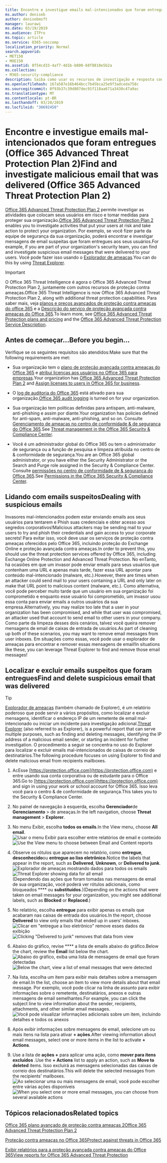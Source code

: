 ```yaml
---
title: Encontre e investigue emails mal-intencionados que foram entregues (inteligência de ameaças do Office 365)
ms.author: deniseb
author: denisebmsft
manager: laurawi
ms.date: 03/19/2019
ms.audience: ITPro
ms.topic: article
ms.service: O365-seccomp
localization_priority: Normal
search.appverid:
- MET150
- MOE150
ms.assetid: 8f54cd33-4af7-4d1b-b800-68f8818e5b2a
ms.collection:
- M365-security-compliance
description: Saiba como usar os recursos de investigação e resposta contra ameaças para encontrar e investigar emails mal-intencionados.
ms.openlocfilehash: 167a587e16b464bcc7b45bca25e9f3adceda758c
ms.sourcegitcommit: 0f93b37c39d807dec91f118aa671a3430c47a9ac
ms.translationtype: MT
ms.contentlocale: pt-BR
ms.lasthandoff: 03/20/2019
ms.locfileid: "30692450"
---
```

# <a name="find-and-investigate-malicious-email-that-was-delivered-office-365-advanced-threat-protection-plan-2"></a><span data-ttu-id="df078-103">Encontre e investigue emails mal-intencionados que foram entregues (Office 365 Advanced Threat Protection Plan 2)</span><span class="sxs-lookup"><span data-stu-id="df078-103">Find and investigate malicious email that was delivered (Office 365 Advanced Threat Protection Plan 2)</span></span>

<span data-ttu-id="df078-104">[Office 365 Advanced Threat Protection Plan 2](office-365-ti.md) permite investigar as atividades que colocam seus usuários em risco e tomar medidas para proteger sua organização.</span><span class="sxs-lookup"><span data-stu-id="df078-104">[Office 365 Advanced Threat Protection Plan 2](office-365-ti.md) enables you to investigate activities that put your users at risk and take action to protect your organization.</span></span> <span data-ttu-id="df078-105">Por exemplo, se você fizer parte da equipe de segurança da sua organização, poderá encontrar e investigar mensagens de email suspeitas que foram entregues aos seus usuários.</span><span class="sxs-lookup"><span data-stu-id="df078-105">For example, if you are part of your organization's security team, you can find and investigate suspicious email messages that were delivered to your users.</span></span> <span data-ttu-id="df078-106">Você pode fazer isso usando o [Explorador de ameaças](get-started-with-ti.md#threat-explorer).</span><span class="sxs-lookup"><span data-stu-id="df078-106">You can do this by using [Threat Explorer](get-started-with-ti.md#threat-explorer).</span></span>
  
> [!IMPORTANT]
> <span data-ttu-id="df078-107">O Office 365 Threat Intelligence é agora o Office 365 Advanced Threat Protection Plan 2, juntamente com outros recursos de proteção contra ameaças.</span><span class="sxs-lookup"><span data-stu-id="df078-107">Office 365 Threat Intelligence is now Office 365 Advanced Threat Protection Plan 2, along with additional threat protection capabilities.</span></span> <span data-ttu-id="df078-108">Para saber mais, veja [planos e preços avançados de proteção contra ameaças do office 365](https://products.office.com/exchange/advance-threat-protection) e a [Descrição do serviço de proteção avançada contra ameaças do Office 365](https://docs.microsoft.com/office365/servicedescriptions/office-365-advanced-threat-protection-service-description).</span><span class="sxs-lookup"><span data-stu-id="df078-108">To learn more, see [Office 365 Advanced Threat Protection plans and pricing](https://products.office.com/exchange/advance-threat-protection) and the [Office 365 Advanced Threat Protection Service Description](https://docs.microsoft.com/office365/servicedescriptions/office-365-advanced-threat-protection-service-description).</span></span>
  
## <a name="before-you-begin"></a><span data-ttu-id="df078-109">Antes de começar...</span><span class="sxs-lookup"><span data-stu-id="df078-109">Before you begin...</span></span>

<span data-ttu-id="df078-110">Verifique se os seguintes requisitos são atendidos:</span><span class="sxs-lookup"><span data-stu-id="df078-110">Make sure that the following requirements are met:</span></span>
  
- <span data-ttu-id="df078-111">Sua organização tem o [plano de proteção avançada contra ameaças do Office 365](office-365-ti.md) e [atribui licenças aos usuários no Office 365 para empresas](https://support.office.com/article/997596b5-4173-4627-b915-36abac6786dc).</span><span class="sxs-lookup"><span data-stu-id="df078-111">Your organization has [Office 365 Advanced Threat Protection Plan 2](office-365-ti.md) and [Assign licenses to users in Office 365 for business](https://support.office.com/article/997596b5-4173-4627-b915-36abac6786dc).</span></span>
    
- <span data-ttu-id="df078-112">O [log de auditoria do Office 365](turn-audit-log-search-on-or-off.md) está ativado para sua organização.</span><span class="sxs-lookup"><span data-stu-id="df078-112">[Office 365 audit logging](turn-audit-log-search-on-or-off.md) is turned on for your organization.</span></span> 
    
- <span data-ttu-id="df078-113">Sua organização tem políticas definidas para antispam, anti-malware, anti-phishing e assim por diante.</span><span class="sxs-lookup"><span data-stu-id="df078-113">Your organization has policies defined for anti-spam, anti-malware, anti-phishing, and so on.</span></span> <span data-ttu-id="df078-114">Consulte [Gerenciamento de ameaças no centro de conformidade &amp; de segurança do Office 365](threat-management.md).</span><span class="sxs-lookup"><span data-stu-id="df078-114">See [Threat management in the Office 365 Security &amp; Compliance Center](threat-management.md).</span></span>
    
- <span data-ttu-id="df078-115">Você é um administrador global do Office 365 ou tem o administrador de segurança ou a função de pesquisa e limpeza atribuída no centro de &amp; conformidade de segurança.</span><span class="sxs-lookup"><span data-stu-id="df078-115">You are an Office 365 global administrator, or you have either the Security Administrator or the Search and Purge role assigned in the Security &amp; Compliance Center.</span></span> <span data-ttu-id="df078-116">Consulte [permissões no centro de conformidade de &amp; segurança do Office 365](permissions-in-the-security-and-compliance-center.md).</span><span class="sxs-lookup"><span data-stu-id="df078-116">See [Permissions in the Office 365 Security &amp; Compliance Center](permissions-in-the-security-and-compliance-center.md).</span></span>
    
## <a name="dealing-with-suspicious-emails"></a><span data-ttu-id="df078-117">Lidando com emails suspeitos</span><span class="sxs-lookup"><span data-stu-id="df078-117">Dealing with suspicious emails</span></span>

<span data-ttu-id="df078-118">Invasores mal-intencionados podem estar enviando emails aos seus usuários para tentarem e Phish suas credenciais e obter acesso aos segredos corporativos!</span><span class="sxs-lookup"><span data-stu-id="df078-118">Malicious attackers may be sending mail to your users to try and phish their credentials and gain access to your corporate secrets!</span></span> <span data-ttu-id="df078-119">Para evitar isso, você deve usar os serviços de proteção contra ameaças oferecidos pelo Office 365, incluindo proteção do Exchange Online e proteção avançada contra ameaças.</span><span class="sxs-lookup"><span data-stu-id="df078-119">In order to prevent this, you should use the threat protection services offered by Office 365, including Exchange Online Protection and Advanced Threat Protection.</span></span> <span data-ttu-id="df078-120">No enTanto, há ocasiões em que um invasor pode enviar emails para seus usuários que contenham uma URL e apenas mais tarde, fazer essa URL apontar para conteúdo mal-intencionado (malware, etc.).</span><span class="sxs-lookup"><span data-stu-id="df078-120">However, there are times when an attacker could send mail to your users containing a URL and only later on make that URL point to malicious content (malware, etc.).</span></span> <span data-ttu-id="df078-121">Como alternativa, você pode perceber muito tarde que um usuário em sua organização foi comprometido e enquanto esse usuário foi comprometido, um invasor usou essa conta para enviar emails a outros usuários da sua empresa.</span><span class="sxs-lookup"><span data-stu-id="df078-121">Alternatively, you may realize too late that a user in your organization has been compromised, and while that user was compromised, an attacker used that account to send email to other users in your company.</span></span> <span data-ttu-id="df078-122">Como parte da limpeza desses dois cenários, talvez você queira remover mensagens de email de caixas de entrada de usuários.</span><span class="sxs-lookup"><span data-stu-id="df078-122">As part of cleaning up both of these scenarios, you may want to remove email messages from user inboxes.</span></span> <span data-ttu-id="df078-123">Em situações como essas, você pode usar o explorador de ameaças para encontrar e remover essas mensagens de email!</span><span class="sxs-lookup"><span data-stu-id="df078-123">In situations like these, you can leverage Threat Explorer to find and remove those email messages!</span></span>
  
## <a name="find-and-delete-suspicious-email-that-was-delivered"></a><span data-ttu-id="df078-124">Localizar e excluir emails suspeitos que foram entregues</span><span class="sxs-lookup"><span data-stu-id="df078-124">Find and delete suspicious email that was delivered</span></span>

> [!TIP]
> <span data-ttu-id="df078-125">[Explorador de ameaças](get-started-with-ti.md#threat-explorer) (também chamado de Explorer), é um relatório poderoso que pode servir a vários propósitos, como localizar e excluir mensagens, identificar o endereço IP de um remetente de email mal-intencionado ou iniciar um incidente para investigação adicional.</span><span class="sxs-lookup"><span data-stu-id="df078-125">[Threat Explorer](get-started-with-ti.md#threat-explorer) (also referred to as Explorer), is a powerful report that can serve multiple purposes, such as finding and deleting messages, identifying the IP address of a malicious email sender, or starting an incident for further investigation.</span></span> <span data-ttu-id="df078-126">O procedimento a seguir se concentra no uso do Explorer para localizar e excluir emails mal-intencionados de caixas de correio de destinatários.</span><span class="sxs-lookup"><span data-stu-id="df078-126">The following procedure focuses on using Explorer to find and delete malicious email from recipients mailboxes.</span></span> 
  
1. <span data-ttu-id="df078-127">AcEsse [https://protection.office.com](https://protection.office.com) e entre usando sua conta corporativa ou de estudante para o Office 365.</span><span class="sxs-lookup"><span data-stu-id="df078-127">Go to [https://protection.office.com](https://protection.office.com) and sign in using your work or school account for Office 365.</span></span> <span data-ttu-id="df078-128">Isso leva você para o centro &amp; de conformidade de segurança.</span><span class="sxs-lookup"><span data-stu-id="df078-128">This takes you to the Security &amp; Compliance Center.</span></span> 
    
2. <span data-ttu-id="df078-129">No painel de navegação à esquerda, escolha **Gerenciador**de **Gerenciamento** \> de ameaças.</span><span class="sxs-lookup"><span data-stu-id="df078-129">In the left navigation, choose **Threat management** \> **Explorer**.</span></span>
    
3. <span data-ttu-id="df078-130">No menu Exibir, escolha **todos os emails**.</span><span class="sxs-lookup"><span data-stu-id="df078-130">In the View menu, choose **All email**.</span></span><br/><span data-ttu-id="df078-131">![Usar o menu Exibir para escolher entre relatórios de email e conteúdo](media/d39013ff-93b6-42f6-bee5-628895c251c2.png)</span><span class="sxs-lookup"><span data-stu-id="df078-131">![Use the View menu to choose between Email and Content reports](media/d39013ff-93b6-42f6-bee5-628895c251c2.png)</span></span>
  
4. <span data-ttu-id="df078-132">Observe os rótulos que aparecem no relatório, como **entregue**, **desconhecido**ou **entregue ao lixo eletrônico**.</span><span class="sxs-lookup"><span data-stu-id="df078-132">Notice the labels that appear in the report, such as **Delivered**, **Unknown**, or **Delivered to junk**.</span></span><br/><span data-ttu-id="df078-133">![Explorador de ameaças mostrando dados para todos os emails](media/208826ed-a85e-446f-b276-b5fdc312fbcb.png)</span><span class="sxs-lookup"><span data-stu-id="df078-133">![Threat Explorer showing data for all email](media/208826ed-a85e-446f-b276-b5fdc312fbcb.png)</span></span><br/><span data-ttu-id="df078-134">(Dependendo das ações que foram tomadas nas mensagens de email de sua organização, você poderá ver rótulos adicionais, como bloqueados \*\*\*\* ou **substituídos**.)</span><span class="sxs-lookup"><span data-stu-id="df078-134">(Depending on the actions that were taken on email messages for your organization, you might see additional labels, such as **Blocked** or **Replaced**.)</span></span>
    
5. <span data-ttu-id="df078-135">No relatório, escolha **entregue** para exibir apenas os emails que acabaram nas caixas de entrada dos usuários.</span><span class="sxs-lookup"><span data-stu-id="df078-135">In the report, choose **Delivered** to view only emails that ended up in users' inboxes.</span></span><br/><span data-ttu-id="df078-136">![Clicar em "entregue a lixo eletrônico" remove esses dados da exibição](media/e6fb2e47-461e-4f6f-8c65-c331bd858758.png)</span><span class="sxs-lookup"><span data-stu-id="df078-136">![Clicking "Delivered to junk" removes that data from view](media/e6fb2e47-461e-4f6f-8c65-c331bd858758.png)</span></span>
  
6. <span data-ttu-id="df078-137">Abaixo do gráfico, revise \*\*\*\* a lista de emails abaixo do gráfico.</span><span class="sxs-lookup"><span data-stu-id="df078-137">Below the chart, review the **Email** list below the chart.</span></span><br/><span data-ttu-id="df078-138">![Abaixo do gráfico, exiba uma lista de mensagens de email que foram detectadas](media/dfb60590-1236-499d-97da-86c68621e2bc.png)</span><span class="sxs-lookup"><span data-stu-id="df078-138">![Below the chart, view a list of email messages that were detected](media/dfb60590-1236-499d-97da-86c68621e2bc.png)</span></span>
  
7. <span data-ttu-id="df078-139">Na lista, escolha um item para exibir mais detalhes sobre a mensagem de email.</span><span class="sxs-lookup"><span data-stu-id="df078-139">In the list, choose an item to view more details about that email message.</span></span> <span data-ttu-id="df078-140">Por exemplo, você pode clicar na linha de assunto para exibir informações sobre o remetente, destinatários, anexos e outras mensagens de email semelhantes.</span><span class="sxs-lookup"><span data-stu-id="df078-140">For example, you can click the subject line to view information about the sender, recipients, attachments, and other similar email messages.</span></span><br/>![Você pode visualizar informações adicionais sobre um item, incluindo detalhes e todos os anexos](media/5a5707c3-d62a-4610-ae7b-900fff8708b2.png)
  
8. <span data-ttu-id="df078-142">Após exibir informações sobre mensagens de email, selecione um ou mais itens na lista para ativar **+ ações**.</span><span class="sxs-lookup"><span data-stu-id="df078-142">After viewing information about email messages, select one or more items in the list to activate **+ Actions**.</span></span>
    
9. <span data-ttu-id="df078-143">Use a lista de **ações +** para aplicar uma ação, como **mover para itens excluídos** .</span><span class="sxs-lookup"><span data-stu-id="df078-143">Use the **+ Actions** list to apply an action, such as **Move to deleted** items.</span></span> <span data-ttu-id="df078-144">Isso excluirá as mensagens selecionadas das caixas de correio dos destinatários.</span><span class="sxs-lookup"><span data-stu-id="df078-144">This will delete the selected messages from the recipients' mailboxes.</span></span><br/><span data-ttu-id="df078-145">![Ao selecionar uma ou mais mensagens de email, você pode escolher entre várias ações disponíveis](media/ef12e10c-60a7-4f66-8f76-68d77ae26de1.png)</span><span class="sxs-lookup"><span data-stu-id="df078-145">![When you select one or more email messages, you can choose from several available actions](media/ef12e10c-60a7-4f66-8f76-68d77ae26de1.png)</span></span>
  
## <a name="related-topics"></a><span data-ttu-id="df078-146">Tópicos relacionados</span><span class="sxs-lookup"><span data-stu-id="df078-146">Related topics</span></span>

[<span data-ttu-id="df078-147">Office 365 plano avançado de proteção contra ameaças 2</span><span class="sxs-lookup"><span data-stu-id="df078-147">Office 365 Advanced Threat Protection Plan 2</span></span>](office-365-ti.md)
  
[<span data-ttu-id="df078-148">Proteção contra ameaças no Office 365</span><span class="sxs-lookup"><span data-stu-id="df078-148">Protect against threats in Office 365</span></span>](protect-against-threats.md)
  
[<span data-ttu-id="df078-149">Exibir relatórios para a proteção avançada contra ameaças do Office 365</span><span class="sxs-lookup"><span data-stu-id="df078-149">View reports for Office 365 Advanced Threat Protection</span></span>](view-reports-for-atp.md)
  

